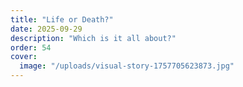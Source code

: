 ```yaml
---
title: "Life or Death?"
date: 2025-09-29
description: "Which is it all about?"
order: 54
cover:
  image: "/uploads/visual-story-1757705623873.jpg"
---
```


